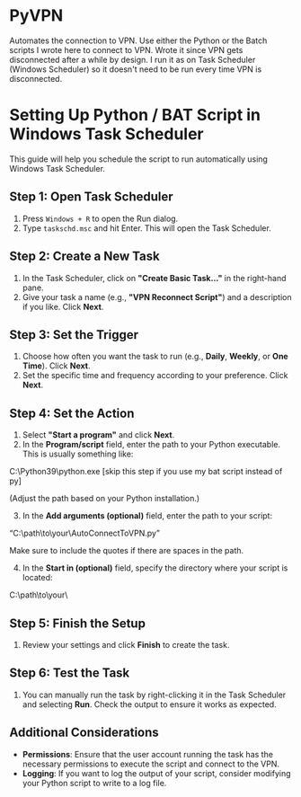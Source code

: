 # PyVPN
Automates the connection to VPN. Use either the Python or the Batch scripts I wrote here to connect to VPN. Wrote it since VPN gets disconnected after a while by design. I run it as on Task Scheduler (Windows Scheduler) so it doesn't need to be run every time VPN is disconnected.

# Setting Up Python / BAT Script in Windows Task Scheduler

This guide will help you schedule the script to run automatically using Windows Task Scheduler.

## Step 1: Open Task Scheduler
1. Press `Windows + R` to open the Run dialog.
2. Type `taskschd.msc` and hit Enter. This will open the Task Scheduler.

## Step 2: Create a New Task
1. In the Task Scheduler, click on **"Create Basic Task..."** in the right-hand pane.
2. Give your task a name (e.g., **"VPN Reconnect Script"**) and a description if you like. Click **Next**.

## Step 3: Set the Trigger
1. Choose how often you want the task to run (e.g., **Daily**, **Weekly**, or **One Time**). Click **Next**.
2. Set the specific time and frequency according to your preference. Click **Next**.

## Step 4: Set the Action
1. Select **"Start a program"** and click **Next**.
2. In the **Program/script** field, enter the path to your Python executable. This is usually something like:

C:\Python39\python.exe [skip this step if you use my bat script instead of py]

(Adjust the path based on your Python installation.)

3. In the **Add arguments (optional)** field, enter the path to your script:

“C:\path\to\your\AutoConnectToVPN.py”

Make sure to include the quotes if there are spaces in the path.

4. In the **Start in (optional)** field, specify the directory where your script is located:

C:\path\to\your\


## Step 5: Finish the Setup
1. Review your settings and click **Finish** to create the task.

## Step 6: Test the Task
1. You can manually run the task by right-clicking it in the Task Scheduler and selecting **Run**. Check the output to ensure it works as expected.

## Additional Considerations
- **Permissions**: Ensure that the user account running the task has the necessary permissions to execute the script and connect to the VPN.
- **Logging**: If you want to log the output of your script, consider modifying your Python script to write to a log file.

